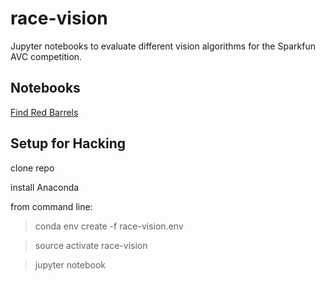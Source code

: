 # race-vision

Jupyter notebooks to evaluate different vision algorithms for the Sparkfun AVC competition.

## Notebooks
[Find Red Barrels](https://nbviewer.jupyter.org/github/berickson/race-vision/blob/master/Find%20Red%20Barrels.ipynb)


## Setup for Hacking

clone repo

install Anaconda

from command line:

> conda env create -f race-vision.env

> source activate race-vision

> jupyter notebook 

